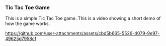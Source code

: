 ### Tic Tac Toe Game

This is a simple Tic Tac Toe game. This is a video showing a short demo of how the game works. 

https://github.com/user-attachments/assets/cbd5b665-5526-4079-9e97-49625d7958cf

